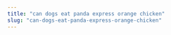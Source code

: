 ```yaml
---
title: "can dogs eat panda express orange chicken"
slug: "can-dogs-eat-panda-express-orange-chicken"
---
```


